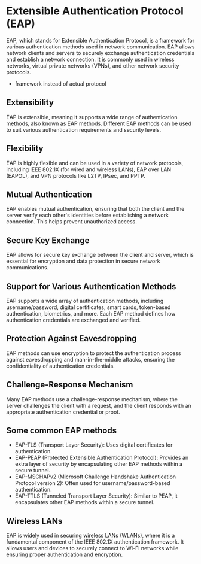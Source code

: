 # Extensible Authentication Protocol (EAP)
EAP, which stands for Extensible Authentication Protocol, is a framework for various authentication methods used in network communication. EAP allows network clients and servers to securely exchange authentication credentials and establish a network connection. It is commonly used in wireless networks, virtual private networks (VPNs), and other network security protocols.

- framework instead of actual protocol

## Extensibility
EAP is extensible, meaning it supports a wide range of authentication methods, also known as EAP methods. Different EAP methods can be used to suit various authentication requirements and security levels.
## Flexibility
EAP is highly flexible and can be used in a variety of network protocols, including IEEE 802.1X (for wired and wireless LANs), EAP over LAN (EAPOL), and VPN protocols like L2TP, IPsec, and PPTP.
## Mutual Authentication
EAP enables mutual authentication, ensuring that both the client and the server verify each other's identities before establishing a network connection. This helps prevent unauthorized access.
## Secure Key Exchange
EAP allows for secure key exchange between the client and server, which is essential for encryption and data protection in secure network communications.
## Support for Various Authentication Methods
EAP supports a wide array of authentication methods, including username/password, digital certificates, smart cards, token-based authentication, biometrics, and more. Each EAP method defines how authentication credentials are exchanged and verified.
## Protection Against Eavesdropping
EAP methods can use encryption to protect the authentication process against eavesdropping and man-in-the-middle attacks, ensuring the confidentiality of authentication credentials.
## Challenge-Response Mechanism
Many EAP methods use a challenge-response mechanism, where the server challenges the client with a request, and the client responds with an appropriate authentication credential or proof.


## Some common EAP methods

- EAP-TLS (Transport Layer Security): Uses digital certificates for authentication.
- EAP-PEAP (Protected Extensible Authentication Protocol): Provides an extra layer of security by encapsulating other EAP methods within a secure tunnel.
- EAP-MSCHAPv2 (Microsoft Challenge Handshake Authentication Protocol version 2): Often used for username/password-based authentication.
- EAP-TTLS (Tunneled Transport Layer Security): Similar to PEAP, it encapsulates other EAP methods within a secure tunnel.

## Wireless LANs
EAP is widely used in securing wireless LANs (WLANs), where it is a fundamental component of the IEEE 802.1X authentication framework. It allows users and devices to securely connect to Wi-Fi networks while ensuring proper authentication and encryption.
